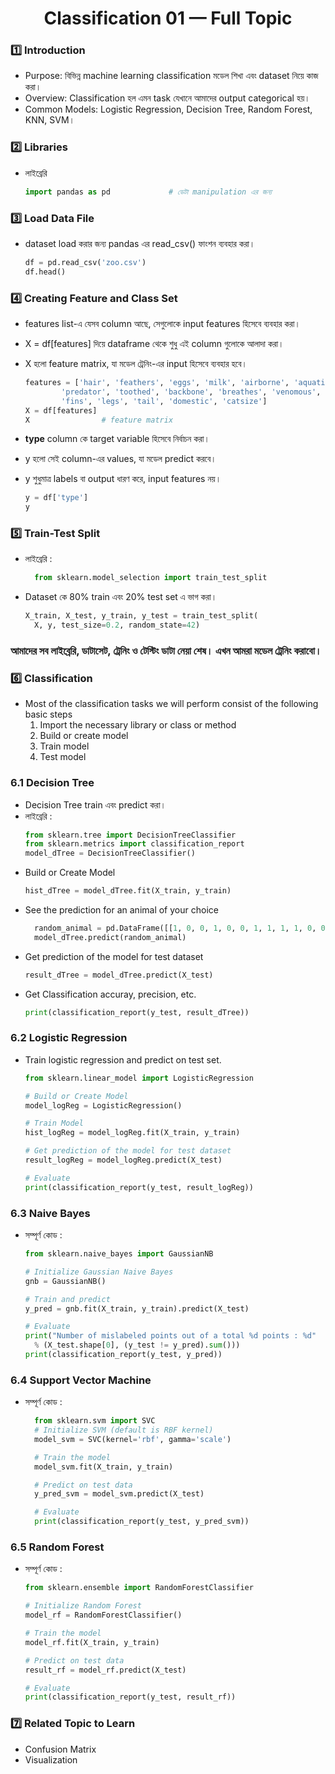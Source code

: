 <h1 align="center"> Classification 01 — Full Topic </h1>

### 1️⃣ Introduction 
- Purpose: বিভিন্ন machine learning classification মডেল শিখা এবং dataset নিয়ে কাজ করা।
- Overview: Classification হল এমন task যেখানে আমাদের output categorical হয়।
- Common Models: Logistic Regression, Decision Tree, Random Forest, KNN, SVM।

### 2️⃣ Libraries 
- লাইব্রেরি 
    ```python
    import pandas as pd             # ডেটা manipulation এর জন্য 
    ```
### 3️⃣ Load Data File
- dataset load করার জন্য pandas এর read_csv() ফাংশন ব্যবহার করা।
    ```python
    df = pd.read_csv('zoo.csv')
    df.head()
    ```

### 4️⃣ Creating Feature and Class Set
- features list-এ যেসব column আছে, সেগুলোকে input features হিসেবে ব্যবহার করা।
- X = df[features] দিয়ে dataframe থেকে শুধু এই column গুলোকে আলাদা করা।
- X হলো feature matrix, যা মডেল ট্রেনিং-এর input হিসেবে ব্যবহার হবে।
    ```python
    features = ['hair', 'feathers', 'eggs', 'milk', 'airborne', 'aquatic', 
            'predator', 'toothed', 'backbone', 'breathes', 'venomous', 
            'fins', 'legs', 'tail', 'domestic', 'catsize']
    X = df[features]
    X                # feature matrix
    ```

- **type** column কে target variable হিসেবে নির্বাচন করা।
- y হলো সেই column-এর values, যা মডেল predict করবে।
- y শুধুমাত্র labels বা output ধারণ করে, input features নয়।
    ```python
    y = df['type']
    y
   ```

### 5️⃣ Train-Test Split 
- লাইব্রেরি :
  ```python
    from sklearn.model_selection import train_test_split
    ```
- Dataset কে 80% train এবং 20% test set এ ভাগ করা।
  ```python
  X_train, X_test, y_train, y_test = train_test_split(
    X, y, test_size=0.2, random_state=42)
    ```
### আমাদের সব লাইব্রেরি, ডাটাসেট, ট্রেনিং ও টেস্টিং ডাটা নেয়া শেষ। এখন আমরা মডেল ট্রেনিং করাবো।


### 6️⃣ Classification
- Most of the classification tasks we will perform consist of the following basic steps
  1. Import the necessary library or class or method
  2. Build or create model
  3. Train model
  4.  Test model

### 6.1 Decision Tree 
- Decision Tree train এবং predict করা।
- লাইব্রেরি :
    ```python
    from sklearn.tree import DecisionTreeClassifier
    from sklearn.metrics import classification_report
    model_dTree = DecisionTreeClassifier() 
    ```
- Build or Create Model
    ```python
    hist_dTree = model_dTree.fit(X_train, y_train)
    ```
- See the prediction for an animal of your choice
  ```python
    random_animal = pd.DataFrame([[1, 0, 0, 1, 0, 0, 1, 1, 1, 1, 0, 0, 4, 1, 0, 0]])
    model_dTree.predict(random_animal)
    ```
- Get prediction of the model for test dataset
    ```python
    result_dTree = model_dTree.predict(X_test)
    ```
- Get Classification accuray, precision, etc.
  ```python
  print(classification_report(y_test, result_dTree))
  ```

### 6.2 Logistic Regression
- Train logistic regression and predict on test set.
  ```python
  from sklearn.linear_model import LogisticRegression
  
  # Build or Create Model
  model_logReg = LogisticRegression()

  # Train Model
  hist_logReg = model_logReg.fit(X_train, y_train)

  # Get prediction of the model for test dataset
  result_logReg = model_logReg.predict(X_test)

  # Evaluate
  print(classification_report(y_test, result_logReg))
  ```


### 6.3 Naive Bayes
- সম্পূর্ণ কোড :
    ```python
    from sklearn.naive_bayes import GaussianNB
    
    # Initialize Gaussian Naive Bayes
    gnb = GaussianNB()

    # Train and predict
    y_pred = gnb.fit(X_train, y_train).predict(X_test)

    # Evaluate
    print("Number of mislabeled points out of a total %d points : %d"
      % (X_test.shape[0], (y_test != y_pred).sum()))
    print(classification_report(y_test, y_pred))
    ```
### 6.4 Support Vector Machine
- সম্পূর্ণ কোড :
  ```python
    from sklearn.svm import SVC
    # Initialize SVM (default is RBF kernel)
    model_svm = SVC(kernel='rbf', gamma='scale')

    # Train the model
    model_svm.fit(X_train, y_train)

    # Predict on test data
    y_pred_svm = model_svm.predict(X_test)

    # Evaluate
    print(classification_report(y_test, y_pred_svm))
  ```

### 6.5 Random Forest
- সম্পূর্ণ কোড :
  ```python
  from sklearn.ensemble import RandomForestClassifier

  # Initialize Random Forest
  model_rf = RandomForestClassifier()

  # Train the model
  model_rf.fit(X_train, y_train) 

  # Predict on test data
  result_rf = model_rf.predict(X_test)

  # Evaluate
  print(classification_report(y_test, result_rf))
  ```

### 7️⃣ Related Topic to Learn
- Confusion Matrix
- Visualization